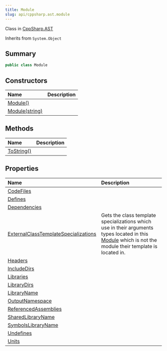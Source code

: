 ```yaml
---
title: Module
slug: api/cppsharp.ast.module
---
```

Class in [CppSharp.AST](/api/cppsharp/ast)

Inherits from `System.Object`

## Summary



```csharp
public class Module
```

## Constructors

|Name|Description|
|:---|:---|
|[Module\(\)](/api/cppsharp/ast/module//ctor-1)||
|[Module\(string\)](/api/cppsharp/ast/module//ctor-2)||

## Methods

|Name|Description|
|:---|:---|
|[ToString\(\)](/api/cppsharp/ast/module/tostring)||

## Properties

|Name|Description|
|:---|:---|
|[CodeFiles](/api/cppsharp/ast/module/codefiles)||
|[Defines](/api/cppsharp/ast/module/defines)||
|[Dependencies](/api/cppsharp/ast/module/dependencies)||
|[ExternalClassTemplateSpecializations](/api/cppsharp/ast/module/externalclasstemplatespecializations)|Gets the class template specializations which use in their arguments types located in this  <a href="cppsharp.ast.module.md">Module</a>  which is not the module their template is located in.|
|[Headers](/api/cppsharp/ast/module/headers)||
|[IncludeDirs](/api/cppsharp/ast/module/includedirs)||
|[Libraries](/api/cppsharp/ast/module/libraries)||
|[LibraryDirs](/api/cppsharp/ast/module/librarydirs)||
|[LibraryName](/api/cppsharp/ast/module/libraryname)||
|[OutputNamespace](/api/cppsharp/ast/module/outputnamespace)||
|[ReferencedAssemblies](/api/cppsharp/ast/module/referencedassemblies)||
|[SharedLibraryName](/api/cppsharp/ast/module/sharedlibraryname)||
|[SymbolsLibraryName](/api/cppsharp/ast/module/symbolslibraryname)||
|[Undefines](/api/cppsharp/ast/module/undefines)||
|[Units](/api/cppsharp/ast/module/units)||

